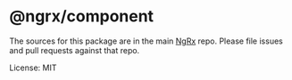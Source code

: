 # @ngrx/component

The sources for this package are in the main [NgRx](https://github.com/ngrx/platform) repo. Please file issues and pull requests against that repo.

License: MIT
